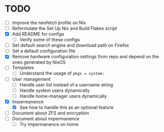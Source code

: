 # TODO

- [ ] Improve the neofetch profile on Nix
- [ ] Reformulate the Set Up Nix and Build Flakes script
- [X] Add README for configs
  - [ ] Verify some of these configs
- [ ] Set default search engine and download path on Firefox
- [ ] Set a default configuration file
- [X] Remove hardware configuration settings from repo and depend on the ones generated by NixOS
- [ ] Templates
  - [ ] Understand the usage of `pkgs = system:`
- [ ] User management
  - [ ] Handle user list instead of a username string
  - [ ] Handle system users dynamically
  - [ ] Handle home-manager users dynamically
- [X] Impermanence
  - [X] See how to handle this as an optional feature 
- [ ] Document about ZFS and encryption
- [ ] Document about impermanence
  - [ ] Try impermanence on home
